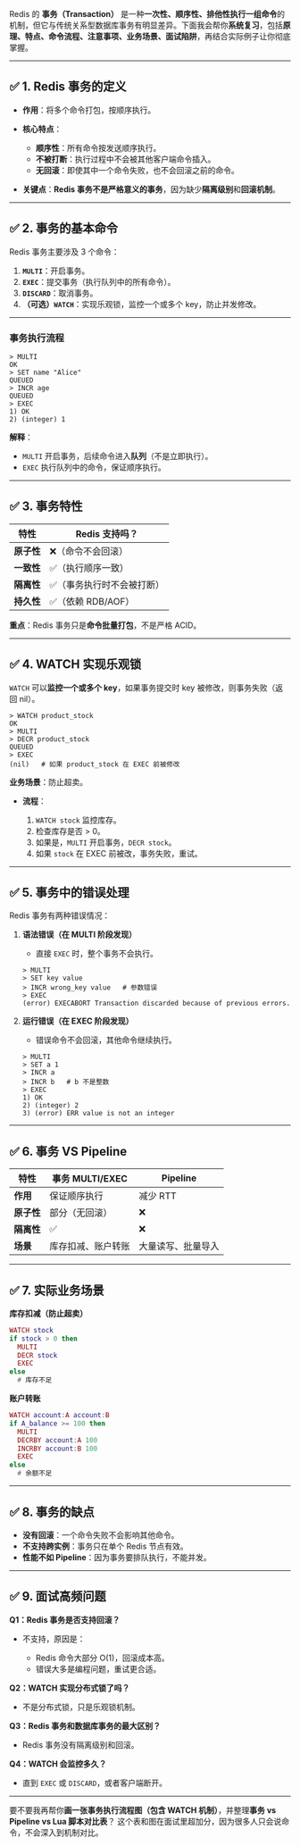 Redis 的 **事务（Transaction）** 是一种**一次性、顺序性、排他性执行一组命令**的机制，但它与传统关系型数据库事务有明显差异。下面我会帮你**系统复习**，包括**原理、特点、命令流程、注意事项、业务场景、面试陷阱**，再结合实际例子让你彻底掌握。

---

## ✅ **1. Redis 事务的定义**

* **作用**：将多个命令打包，按顺序执行。
* **核心特点**：

  * **顺序性**：所有命令按发送顺序执行。
  * **不被打断**：执行过程中不会被其他客户端命令插入。
  * **无回滚**：即使其中一个命令失败，也不会回滚之前的命令。
* **关键点**：**Redis 事务不是严格意义的事务**，因为缺少**隔离级别**和**回滚机制**。

---

## ✅ **2. 事务的基本命令**

Redis 事务主要涉及 3 个命令：

1. **`MULTI`**：开启事务。
2. **`EXEC`**：提交事务（执行队列中的所有命令）。
3. **`DISCARD`**：取消事务。
4. **（可选）`WATCH`**：实现乐观锁，监控一个或多个 key，防止并发修改。

---

### **事务执行流程**

```text
> MULTI
OK
> SET name "Alice"
QUEUED
> INCR age
QUEUED
> EXEC
1) OK
2) (integer) 1
```

**解释**：

* `MULTI` 开启事务，后续命令进入**队列**（不是立即执行）。
* `EXEC` 执行队列中的命令，保证顺序执行。

---

## ✅ **3. 事务特性**

| 特性      | Redis 支持吗？    |
| ------- | ------------- |
| **原子性** | ❌（命令不会回滚）     |
| **一致性** | ✅（执行顺序一致）     |
| **隔离性** | ✅（事务执行时不会被打断） |
| **持久性** | ✅（依赖 RDB/AOF） |

**重点**：Redis 事务只是**命令批量打包**，不是严格 ACID。

---

## ✅ **4. WATCH 实现乐观锁**

`WATCH` 可以**监控一个或多个 key**，如果事务提交时 key 被修改，则事务失败（返回 nil）。

```text
> WATCH product_stock
OK
> MULTI
> DECR product_stock
QUEUED
> EXEC
(nil)   # 如果 product_stock 在 EXEC 前被修改
```

**业务场景**：防止超卖。

* **流程**：

  1. `WATCH stock` 监控库存。
  2. 检查库存是否 > 0。
  3. 如果是，`MULTI` 开启事务，`DECR stock`。
  4. 如果 `stock` 在 EXEC 前被改，事务失败，重试。

---

## ✅ **5. 事务中的错误处理**

Redis 事务有两种错误情况：

1. **语法错误（在 MULTI 阶段发现）**

   * 直接 `EXEC` 时，整个事务不会执行。

   ```text
   > MULTI
   > SET key value
   > INCR wrong_key value   # 参数错误
   > EXEC
   (error) EXECABORT Transaction discarded because of previous errors.
   ```

2. **运行错误（在 EXEC 阶段发现）**

   * 错误命令不会回滚，其他命令继续执行。

   ```text
   > MULTI
   > SET a 1
   > INCR a
   > INCR b   # b 不是整数
   > EXEC
   1) OK
   2) (integer) 2
   3) (error) ERR value is not an integer
   ```

---

## ✅ **6. 事务 VS Pipeline**

| 特性      | 事务 MULTI/EXEC | Pipeline  |
| ------- | ------------- | --------- |
| **作用**  | 保证顺序执行        | 减少 RTT    |
| **原子性** | 部分（无回滚）       | ❌         |
| **隔离性** | ✅             | ❌         |
| **场景**  | 库存扣减、账户转账     | 大量读写、批量导入 |

---

## ✅ **7. 实际业务场景**

**库存扣减（防止超卖）**

```lua
WATCH stock
if stock > 0 then
  MULTI
  DECR stock
  EXEC
else
  # 库存不足
```

**账户转账**

```lua
WATCH account:A account:B
if A_balance >= 100 then
  MULTI
  DECRBY account:A 100
  INCRBY account:B 100
  EXEC
else
  # 余额不足
```

---

## ✅ **8. 事务的缺点**

* **没有回滚**：一个命令失败不会影响其他命令。
* **不支持跨实例**：事务只在单个 Redis 节点有效。
* **性能不如 Pipeline**：因为事务要排队执行，不能并发。

---

## ✅ **9. 面试高频问题**

**Q1：Redis 事务是否支持回滚？**

* 不支持，原因是：

  * Redis 命令大部分 O(1)，回滚成本高。
  * 错误大多是编程问题，重试更合适。

**Q2：WATCH 实现分布式锁了吗？**

* 不是分布式锁，只是乐观锁机制。

**Q3：Redis 事务和数据库事务的最大区别？**

* Redis 事务没有隔离级别和回滚。

**Q4：WATCH 会监控多久？**

* 直到 `EXEC` 或 `DISCARD`，或者客户端断开。

---

要不要我再帮你**画一张事务执行流程图（包含 WATCH 机制）**，并整理**事务 vs Pipeline vs Lua 脚本对比表**？
这个表和图在面试里超加分，因为很多人只会说命令，不会深入到机制对比。
